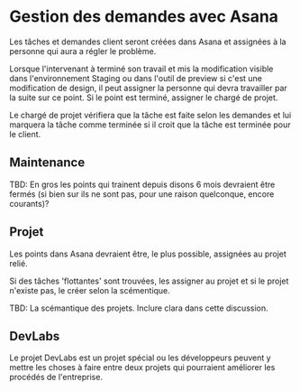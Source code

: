 # Gestion des demandes avec Asana

Les tâches et demandes client seront créées dans Asana et assignées à la personne qui aura a régler le problème.

Lorsque l'intervenant à terminé son travail et mis la modification visible dans l'environnement Staging ou dans l'outil de preview si c'est une modification de design, il peut assigner la personne qui devra travailler par la suite sur ce point. Si le point est terminé, assigner le chargé de projet.

Le chargé de projet vérifiera que la tâche est faite selon les demandes et lui marquera la tâche comme terminée si il croit que la tâche est terminée pour le client.

## Maintenance

TBD: En gros les points qui trainent depuis disons 6 mois devraient être fermés (si bien sur ils ne sont pas, pour une raison quelconque, encore courants)? 

## Projet

Les points dans Asana devraient être, le plus possible, assignées au projet relié.

Si des tâches 'flottantes' sont trouvées, les assigner au projet et si le projet n'existe pas, le créer selon la scémentique.

TBD: La scémantique des projets. Inclure clara dans cette discussion.

## DevLabs

Le projet DevLabs est un projet spécial ou les développeurs peuvent y mettre les choses à faire entre deux projets qui pourraient améliorer les procédés de l'entreprise.